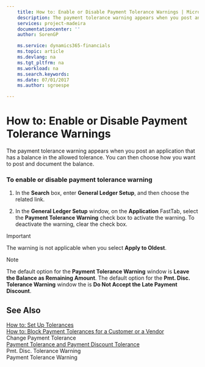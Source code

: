 ```yaml
---
    title: How to: Enable or Disable Payment Tolerance Warnings | Microsoft Docs
    description: The payment tolerance warning appears when you post an application that has a balance in the allowed tolerance. You can then choose how you want to post and document the balance.
    services: project-madeira
    documentationcenter: ''
    author: SorenGP

    ms.service: dynamics365-financials
    ms.topic: article
    ms.devlang: na
    ms.tgt_pltfrm: na
    ms.workload: na
    ms.search.keywords:
    ms.date: 07/01/2017
    ms.author: sgroespe

---
```

# How to: Enable or Disable Payment Tolerance Warnings
The payment tolerance warning appears when you post an application that has a balance in the allowed tolerance. You can then choose how you want to post and document the balance.  
  
### To enable or disable payment tolerance warning  
  
1.  In the **Search** box, enter **General Ledger Setup**, and then choose the related link.  
  
2.  In the **General Ledger Setup** window, on the **Application** FastTab, select the **Payment Tolerance Warning** check box to activate the warning. To deactivate the warning, clear the check box.  
  
> [!IMPORTANT]  
>  The warning is not applicable when you select **Apply to Oldest**.  
  
> [!NOTE]  
>  The default option for the **Payment Tolerance Warning** window is **Leave the Balance as Remaining Amount**. The default option for the **Pmt. Disc. Tolerance Warning** window the is **Do Not Accept the Late Payment Discount**.  
  
## See Also  
 [How to: Set Up Tolerances](../how-to-set-up-tolerances.md)   
 [How to: Block Payment Tolerances for a Customer or a Vendor](../how-to-block-payment-tolerances-for-a-customer-or-a-vendor.md)   
 Change Payment Tolerance   
 [Payment Tolerance and Payment Discount Tolerance](../payment-tolerance-and-payment-discount-tolerance.md)   
 Pmt. Disc. Tolerance Warning   
 Payment Tolerance Warning